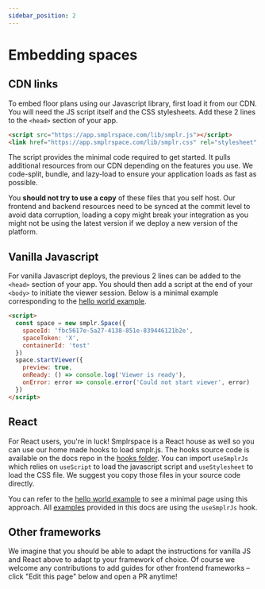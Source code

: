 ```yaml
---
sidebar_position: 2
---
```


# Embedding spaces

## CDN links

To embed floor plans using our Javascript library, first load it from our CDN. You will need the JS script itself and the CSS stylesheets. Add these 2 lines to the `<head>` section of your app.

```html
<script src="https://app.smplrspace.com/lib/smplr.js"></script>
<link href="https://app.smplrspace.com/lib/smplr.css" rel="stylesheet" />
```

The script provides the minimal code required to get started. It pulls additional resources from our CDN depending on the features you use. We code-split, bundle, and lazy-load to ensure your application loads as fast as possible.

You **should not try to use a copy** of these files that you self host. Our frontend and backend resources need to be synced at the commit level to avoid data corruption, loading a copy might break your integration as you might not be using the latest version if we deploy a new version of the platform.

## Vanilla Javascript

For vanilla Javascript deploys, the previous 2 lines can be added to the `<head>` section of your app. You should then add a script at the end of your `<body>` to initiate the viewer session. Below is a minimal example corresponding to the [hello world example](/examples/hello-world).

```html
<script>
  const space = new smplr.Space({
    spaceId: 'fbc5617e-5a27-4138-851e-839446121b2e',
    spaceToken: 'X',
    containerId: 'test'
  })
  space.startViewer({
    preview: true,
    onReady: () => console.log('Viewer is ready'),
    onError: error => console.error('Could not start viewer', error)
  })
</script>
```

## React

For React users, you're in luck! Smplrspace is a React house as well so you can use our home made hooks to load smplr.js. The hooks source code is available on the docs repo in the [hooks folder](https://github.com/smplrspace/docs/tree/main/src/hooks). You can import `useSmplrJs` which relies on `useScript` to load the javascript script and `useStylesheet` to load the CSS file. We suggest you copy those files in your source code directly.

You can refer to the [hello world example](/examples/hello-world) to see a minimal page using this approach. All [examples](/examples) provided in this docs are using the `useSmplrJs` hook.

## Other frameworks

We imagine that you should be able to adapt the instructions for vanilla JS and React above to adapt tp your framework of choice. Of course we welcome any contributions to add guides for other frontend frameworks – click "Edit this page" below and open a PR anytime!
